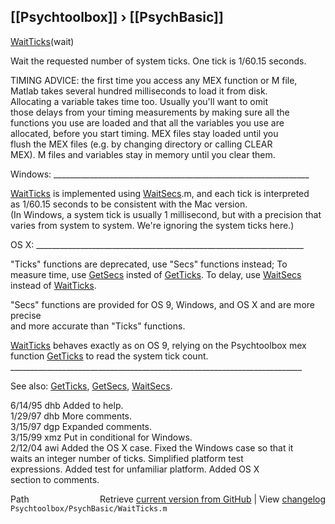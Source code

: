 ## [[Psychtoolbox]] &#8250; [[PsychBasic]]

[WaitTicks](WaitTicks)(wait)  
  
Wait the requested number of system ticks. One tick is 1/60.15 seconds.  
  
TIMING ADVICE: the first time you access any MEX function or M file,  
Matlab takes several hundred milliseconds to load it from disk.  
Allocating a variable takes time too. Usually you'll want to omit  
those delays from your timing measurements by making sure all the  
functions you use are loaded and that all the variables you use are  
allocated, before you start timing. MEX files stay loaded until you  
flush the MEX files (e.g. by changing directory or calling CLEAR  
MEX). M files and variables stay in memory until you clear them.  
  
  
Windows: \_\_\_\_\_\_\_\_\_\_\_\_\_\_\_\_\_\_\_\_\_\_\_\_\_\_\_\_\_\_\_\_\_\_\_\_\_\_\_\_\_\_\_\_\_\_\_\_\_\_\_\_\_\_\_\_\_\_\_\_\_\_\_\_  
  
[WaitTicks](WaitTicks) is implemented using [WaitSecs](WaitSecs).m, and each tick is interpreted   
as 1/60.15 seconds to be consistent with the Mac version.  
(In Windows, a system tick is usually 1 millisecond, but with a precision that  
varies from system to system. We're ignoring the system ticks here.)  
  
OS X: \_\_\_\_\_\_\_\_\_\_\_\_\_\_\_\_\_\_\_\_\_\_\_\_\_\_\_\_\_\_\_\_\_\_\_\_\_\_\_\_\_\_\_\_\_\_\_\_\_\_\_\_\_\_\_\_\_\_\_\_\_\_\_\_\_\_\_  
  
"Ticks" functions are deprecated, use "Secs" functions instead;  To  
measure time, use [GetSecs](GetSecs) insted of [GetTicks](GetTicks). To delay, use [WaitSecs](WaitSecs)  
instead of [WaitTicks](WaitTicks).    
  
"Secs" functions are provided for OS 9, Windows, and OS X and are more precise  
and more accurate than "Ticks" functions.    
  
[WaitTicks](WaitTicks) behaves exactly as on OS 9, relying on the Psychtoolbox mex  
function [GetTicks](GetTicks) to read the system tick count.  
\_\_\_\_\_\_\_\_\_\_\_\_\_\_\_\_\_\_\_\_\_\_\_\_\_\_\_\_\_\_\_\_\_\_\_\_\_\_\_\_\_\_\_\_\_\_\_\_\_\_\_\_\_\_\_\_\_\_\_\_\_\_\_\_\_\_\_\_\_\_\_\_\_  
  
See also: [GetTicks](GetTicks), [GetSecs](GetSecs), [WaitSecs](WaitSecs).  
  
6/14/95 dhb  Added to help.  
1/29/97 dhb  More comments.  
3/15/97 dgp  Expanded comments.  
3/15/99 xmz  Put in conditional for Windows.  
2/12/04 awi  Added the OS X case.  Fixed the Windows case so that it  
             waits an integer number of ticks.  Simplified platform test  
             expressions.  Added test for unfamiliar platform.  Added OS X   
             section to comments.    




<div class="code_header" style="text-align:right;">
  <span style="float:left;">Path&nbsp;&nbsp;</span> <span class="counter">Retrieve <a href=
  "https://raw.github.com/Psychtoolbox-3/Psychtoolbox-3/beta/Psychtoolbox/PsychBasic/WaitTicks.m">current version from GitHub</a> | View <a href=
  "https://github.com/Psychtoolbox-3/Psychtoolbox-3/commits/beta/Psychtoolbox/PsychBasic/WaitTicks.m">changelog</a></span>
</div>
<div class="code">
  <code>Psychtoolbox/PsychBasic/WaitTicks.m</code>
</div>

